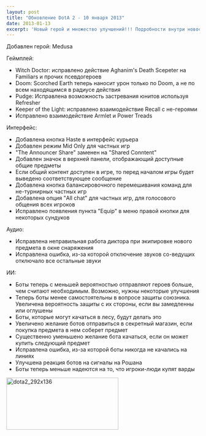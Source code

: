```yaml
---
layout: post
title: "Обновление DotA 2 - 10 января 2013"
date: 2013-01-13
excerpt: 'Новый герой и множество улучшений!!! Подробности внутри новости!'
---
```


Добавлен герой: Medusa

Геймплей:
<ul>
	<li><span style="line-height: 13px;">Witch Doctor: исправлено действие Aghanim's Death Scepeter на Familiars и прочих псевдогероев</span></li>
	<li>Doom: Scorched Earth теперь наносит урон только по Doom, а не по всем находящимся в радиусе действия</li>
	<li>Pudge: Исправлена возможность застревания юнитов используя Refresher</li>
	<li>Keeper of the Light: исправлено взаимодействие Recall с не-героями</li>
	<li>Исправлено взаимодействие Armlet и Power Treads</li>
</ul>
Интерфейс:
<ul>
	<li>Добавлена кнопка Haste в интерфейс курьера</li>
	<li>Добавлен режим Mid Only для частных игр</li>
	<li>"The Announcer Share" заменен на "Shared Conntent"</li>
	<li>Добавлен значок в верхней панели, отображающий доступные общие предметы</li>
	<li>Если общий контент доступен в игре, то перед началом игры будет выведено соответствующее сообщение</li>
	<li>Добавлена кнопка балансировочного перемешивания команд для не-турнирных частных игр</li>
	<li>Добавлена опция "All chat" для частных игр, для голосового общения всех игроков</li>
	<li>Исправлено появления пункта "Equip" в меню правой кнопки для некоторых сундуков</li>
</ul>
Аудио:
<ul>
	<li>Исправлена неправильная работа диктора при экипировке нового предмета в окне снаряжения</li>
	<li>Исправлена ошибка, из-за которой отключение звуков со-ведущих отключало все остальные звуки</li>
</ul>
ИИ:
<ul>
	<li>Боты теперь с меньшей вероятностью отправляют героев больше, чем считают необходимым. Возможно, нужны некоторые улучшения</li>
	<li>Теперь боты менее самостоятельны в вопросе защиты союзника. Увеличена вероятность защиты с их стороны, если вы замедленны или оглушены</li>
	<li>Боты, которые могут качаться в лесу, будут делать это</li>
	<li>Увеличено желание ботов отправиться в секретный магазин, если покупка предмета в нем соберет предмет</li>
	<li>Существенно уменьшено желание бота качаться, если он может купить следующий предмет</li>
	<li>Исправлена ошибка, из-за которой боты никогда не качались на линиях</li>
	<li>Улучшена реакция ботов на сигналы на Рошана</li>
	<li>Боты теперь меньше надеются на то, что игроки-люди купят варды</li>
</ul>
<a href="http://store.steampowered.com/app/570" target="_blank"><img class="alignnone size-full wp-image-224" alt="dota2_292x136" src="http://gamersoul.ru/wp-content/uploads/2013/01/dota2_292x136.jpg" width="292" height="136" /></a>